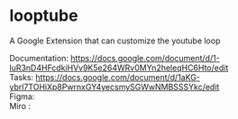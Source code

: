 # looptube
A Google Extension that can customize the youtube loop  </br>

Documentation: https://docs.google.com/document/d/1-luR3nD4HFcdkiHVv9K5e264WRv0MYn2heleqHC6Hto/edit </br>
Tasks: https://docs.google.com/document/d/1aKG-ybrl7TOHiXp8PwrnxGY4yecsmySGWwNMBSSSYkc/edit </br>
Figma:  </br>
Miro :  </br>
